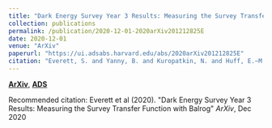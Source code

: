 ```yaml
---
title: "Dark Energy Survey Year 3 Results: Measuring the Survey Transfer Function with Balrog"
collection: publications
permalink: /publication/2020-12-01-2020arXiv201212825E
date: 2020-12-01
venue: "ArXiv"
paperurl: "https://ui.adsabs.harvard.edu/abs/2020arXiv201212825E"
citation: "Everett, S. and Yanny, B. and Kuropatkin, N. and Huff, E.~M. and Zhang, Y. and Myles, J. and Masegian, A. and Elvin-Poole, J. and Allam, S. and Bernstein, G.~M. and Sevilla-Noarbe, I. and Splettstoesser, M. and Sheldon, E. and Jarvis, M. and Amon, A. and Harrison, I. and Choi, A. and Hartley, W.~G. and Alarcon, A. and S'anchez, C. and Gruen, D. and Eckert, K. and Prat, J. and Tabbutt, M. and Busti, V. and Becker, M.~R. and MacCrann, N. and Diehl, H.~T. and Tucker, D.~L. and Bertin, E. and Jeltema, T. and Drlica-Wagner, A. and Gruendl, R.~A. and Bechtol, K. and Carnero Rosell, A. and Abbott, T.~M.~C. and Aguena, M. and Annis, J. and Bacon, D. and Bhargava, S. and Brooks, D. and Burke, D.~L. and Carrasco Kind, M. and Carretero, J. and Castander, F.~J. and Conselice, C. and Costanzi, M. and da Costa, L.~N. and Pereira, M.~E.~S. and De Vicente, J. and DeRose, J. and Desai, S. and Eifler, T.~F. and Evrard, A.~E. and Ferrero, I. and Fosalba, P. and Frieman, J. and Garc'ia-Bellido, J. and Gaztanaga, E. and Gerdes, D.~W. and Gutierrez, G. and Hinton, S.~R. and Hollowood, D.~L. and Honscheid, K. and Huterer, D. and James, D.~J. and Kent, S. and Krause, E. and Kuehn, K. and Lahav, O. and Lima, M. and Lin, H. and Maia, M.~A.~G. and Marshall, J.~L. and Melchior, P. and Menanteau, F. and Miquel, R. and Mohr, J.~J. and Morgan, R. and Muir, J. and Ogando, R.~L.~C. and Palmese, A. and Paz-Chinch'on, F. and Plazas, A.~A. and Rodriguez-Monroy, M. and Romer, A.~K. and Roodman, A. and Sanchez, E. and Scarpine, V. and Serrano, S. and Smith, M. and Soares-Santos, M. and Suchyta, E. and Swanson, M.~E.~C. and Tarle, G. and To, C. and Troxel, M.~A. and Varga, T.~N. and Weller, J. and Wilkinson, R.~D.. &quot;Dark Energy Survey Year 3 Results: Measuring the Survey Transfer Function with Balrog.&quot; <i>ArXiv</i>, Dec 2020"
---
```


[**ArXiv**](https://arxiv.org/abs/2012.12825), [**ADS**](https://ui.adsabs.harvard.edu/abs/2020arXiv201212825E)

Recommended citation: Everett et al (2020). "Dark Energy Survey Year 3 Results: Measuring the Survey Transfer Function with Balrog" <i>ArXiv</i>, Dec 2020
